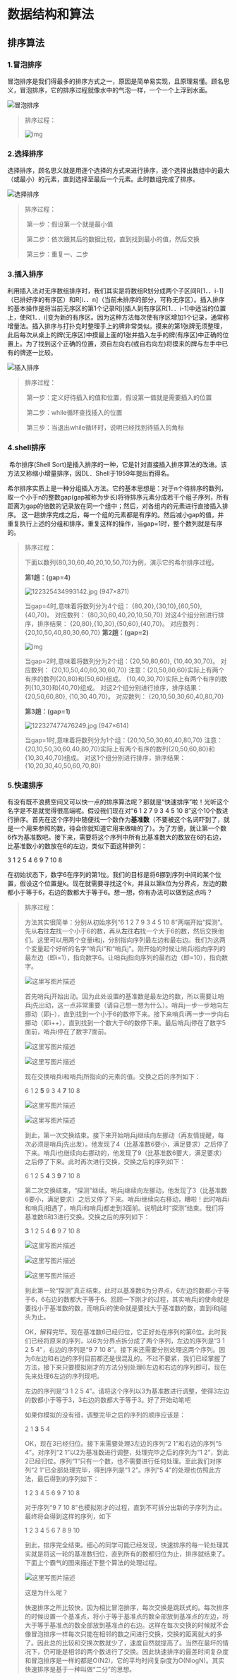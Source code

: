 # 数据结构和算法
## 排序算法

### 1.冒泡排序

​		冒泡排序是我们得最多的排序方式之一，原因是简单易实现，且原理易懂。顾名思义，冒泡排序，它的排序过程就像水中的气泡一样，一个一个上浮到水面。

![冒泡排序](C:\Users\migj\Desktop\冒泡排序.gif)

>排序过程：
>
>![img](https://img2018.cnblogs.com/blog/1084627/201901/1084627-20190108101356028-1670962340.png)

### 2.选择排序

​		选择排序，顾名思义就是用逐个选择的方式来进行排序，逐个选择出数组中的最大（或最小）的元素，直到选择至最后一个元素。此时数组完成了排序。

![选择排序](C:\Users\migj\Desktop\选择排序.gif)

>排序过程：
>
>​	第一步：假设第一个就是最小值
>
>​	第二步：依次跟其后的数据比较，直到找到最小的值，然后交换
>
>​	第三步：重复一、二步

### 3.插入排序

​		利用插入法对无序数组排序时，我们其实是将数组R划分成两个子区间R[1．．i-1]（已排好序的有序区）和R[i．．n]（当前未排序的部分，可称无序区）。插入排序的基本操作是将当前无序区的第1个记录R[i]插人到有序区R[1．．i-1]中适当的位置上，使R[1．．i]变为新的有序区。因为这种方法每次使有序区增加1个记录，通常称增量法。
​		插入排序与打扑克时整理手上的牌非常类似。摸来的第1张牌无须整理，此后每次从桌上的牌(无序区)中摸最上面的1张并插入左手的牌(有序区)中正确的位置上。为了找到这个正确的位置，须自左向右(或自右向左)将摸来的牌与左手中已有的牌逐一比较。

![插入排序](C:\Users\migj\Desktop\插入排序.gif)

>排序过程：
>
>​	第一步：定义好待插入的值和位置，假设第一值就是需要插入的位置
>
>​	第二步：while循环查找插入的位置
>
>​	第三步：当退出while循环时，说明已经找到待插入的角标

### 4.shell排序

​		希尔排序(Shell Sort)是插入排序的一种，它是针对直接插入排序算法的改进。该方法又称缩小增量排序，因DL．Shell于1959年提出而得名。

​		希尔排序实质上是一种分组插入方法。它的基本思想是：对于n个待排序的数列，取一个小于n的整数gap(gap被称为步长)将待排序元素分成若干个组子序列，所有距离为gap的倍数的记录放在同一个组中；然后，对各组内的元素进行直接插入排序。 这一趟排序完成之后，每一个组的元素都是有序的。然后减小gap的值，并重复执行上述的分组和排序。重复这样的操作，当gap=1时，整个数列就是有序的。

>排序过程：
>
>下面以数列{80,30,60,40,20,10,50,70}为例，演示它的希尔排序过程。
>
>**第1趟：(gap=4)**
>
>![122325434993142.jpg (947×871)](https://images0.cnblogs.com/i/497634/201403/122325434993142.jpg)
>
>当gap=4时,意味着将数列分为4个组： {80,20},{30,10},{60,50},{40,70}。 对应数列： {80,30,60,40,20,10,50,70}
>对这4个组分别进行排序，排序结果： {20,80},{10,30},{50,60},{40,70}。 对应数列： {20,10,50,40,80,30,60,70}
>**第2趟：(gap=2)**
>
>![img](https://images0.cnblogs.com/i/497634/201403/122326119003263.jpg)
>
>当gap=2时,意味着将数列分为2个组：{20,50,80,60}, {10,40,30,70}。 对应数列： {20,10,50,40,80,30,60,70}
>注意：{20,50,80,60}实际上有两个有序的数列{20,80}和{50,60}组成。
>          {10,40,30,70}实际上有两个有序的数列{10,30}和{40,70}组成。
>对这2个组分别进行排序，排序结果：{20,50,60,80}, {10,30,40,70}。 对应数列： {20,10,50,30,60,40,80,70}
>
>**第3趟：(gap=1)**
>
>![122327477476249.jpg (947×614)](https://images0.cnblogs.com/i/497634/201403/122327477476249.jpg)
>
>当gap=1时,意味着将数列分为1个组：{20,10,50,30,60,40,80,70}
>注意：{20,10,50,30,60,40,80,70}实际上有两个有序的数列{20,50,60,80}和{10,30,40,70}组成。
>对这1个组分别进行排序，排序结果：{10,20,30,40,50,60,70,80}

### 5.快速排序

​		有没有既不浪费空间又可以快一点的排序算法呢？那就是“快速排序”啦！光听这个名字是不是就觉得很高端呢。假设我们现在对“6 1 2 7 9 3 4 5 10 8”这个10个数进行排序。首先在这个序列中随便找一个数作为**基准数**（不要被这个名词吓到了，就是一个用来参照的数，待会你就知道它用来做啥的了）。为了方便，就让第一个数6作为基准数吧。接下来，需要将这个序列中所有比基准数大的数放在6的右边，比基准数小的数放在6的左边，类似下面这种排列：

3 1 2 5 4 6 9 7 10 8

在初始状态下，数字6在序列的第1位。我们的目标是将6挪到序列中间的某个位置，假设这个位置是k。现在就需要寻找这个k，并且以第k位为分界点，左边的数都小于等于6，右边的数都大于等于6。想一想，你有办法可以做到这点吗？

>排序过程：
>
>方法其实很简单：分别从初始序列“6 1 2 7 9 3 4 5 10 8”两端开始“探测”。先从**右**往**左**找一个小于6的数，再从**左**往**右**找一个大于6的数，然后交换他们。这里可以用两个变量i和j，分别指向序列最左边和最右边。我们为这两个变量起个好听的名字“哨兵i”和“哨兵j”。刚开始的时候让哨兵i指向序列的最左边（即i=1），指向数字6。让哨兵j指向序列的最右边（即=10），指向数字。
>
>![这里写图片描述](https://img-blog.csdn.net/20150810105856630)
>
>首先哨兵j开始出动。因为此处设置的基准数是最左边的数，所以需要让哨兵j先出动，这一点非常重要（请自己想一想为什么）。哨兵j一步一步地向左挪动（即j–），直到找到一个小于6的数停下来。接下来哨兵i再一步一步向右挪动（即i++），直到找到一个数大于6的数停下来。最后哨兵j停在了数字5面前，哨兵i停在了数字7面前。
>
>![这里写图片描述](https://img-blog.csdn.net/20150810105908580)
>
>![这里写图片描述](https://img-blog.csdn.net/20150810105918502)
>
>现在交换哨兵i和哨兵j所指向的元素的值。交换之后的序列如下：
>
>6 1 2 **5** 9 3 4 **7** 10 8
>
>![这里写图片描述](https://img-blog.csdn.net/20150810105928634)
>
>![这里写图片描述](https://img-blog.csdn.net/20150810105938122)
>
>到此，第一次交换结束。接下来开始哨兵j继续向左挪动（再友情提醒，每次必须是哨兵j先出发）。他发现了4（比基准数6要小，满足要求）之后停了下来。哨兵i也继续向右挪动的，他发现了9（比基准数6要大，满足要求）之后停了下来。此时再次进行交换，交换之后的序列如下：
>
>6 1 2 5 **4** 3 **9** 7 10 8
>
>第二次交换结束，“探测”继续。哨兵j继续向左挪动，他发现了3（比基准数6要小，满足要求）之后又停了下来。哨兵i继续向右移动，糟啦！此时哨兵i和哨兵j相遇了，哨兵i和哨兵j都走到3面前。说明此时“探测”结束。我们将基准数6和3进行交换。交换之后的序列如下：
>
>**3** 1 2 5 4 **6** 9 7 10 8
>
>![这里写图片描述](https://img-blog.csdn.net/20150810105949306)
>
>![这里写图片描述](https://img-blog.csdn.net/20150810110000025)
>
>![这里写图片描述](https://img-blog.csdn.net/20150810110009599)
>
>到此第一轮“探测”真正结束。此时以基准数6为分界点，6左边的数都小于等于6，6右边的数都大于等于6。回顾一下刚才的过程，其实哨兵j的使命就是要找小于基准数的数，而哨兵i的使命就是要找大于基准数的数，直到i和j碰头为止。
>
>OK，解释完毕。现在基准数6已经归位，它正好处在序列的第6位。此时我们已经将原来的序列，以6为分界点拆分成了两个序列，左边的序列是“3 1 2 5 4”，右边的序列是“9 7 10 8”。接下来还需要分别处理这两个序列。因为6左边和右边的序列目前都还是很混乱的。不过不要紧，我们已经掌握了方法，接下来只要模拟刚才的方法分别处理6左边和右边的序列即可。现在先来处理6左边的序列现吧。
>
>左边的序列是“3 1 2 5 4”。请将这个序列以3为基准数进行调整，使得3左边的数都小于等于3，3右边的数都大于等于3。好了开始动笔吧
>
>如果你模拟的没有错，调整完毕之后的序列的顺序应该是：
>
>2 1 **3** 5 4
>
>OK，现在3已经归位。接下来需要处理3左边的序列“2 1”和右边的序列“5 4”。对序列“2 1”以2为基准数进行调整，处理完毕之后的序列为“1 2”，到此2已经归位。序列“1”只有一个数，也不需要进行任何处理。至此我们对序列“2 1”已全部处理完毕，得到序列是“1 2”。序列“5 4”的处理也仿照此方法，最后得到的序列如下：
>
>1 2 3 4 5 6 9 7 10 8
>
>对于序列“9 7 10 8”也模拟刚才的过程，直到不可拆分出新的子序列为止。最终将会得到这样的序列，如下
>
>1 2 3 4 5 6 7 8 9 10
>
>到此，排序完全结束。细心的同学可能已经发现，快速排序的每一轮处理其实就是将这一轮的基准数归位，直到所有的数都归位为止，排序就结束了。下面上个霸气的图来描述下整个算法的处理过程。
>
>![这里写图片描述](https://img-blog.csdn.net/20150810110155861)
>
>这是为什么呢？
>
>快速排序之所比较快，因为相比冒泡排序，每次交换是跳跃式的。每次排序的时候设置一个基准点，将小于等于基准点的数全部放到基准点的左边，将大于等于基准点的数全部放到基准点的右边。这样在每次交换的时候就不会像冒泡排序一样每次只能在相邻的数之间进行交换，交换的距离就大的多了。因此总的比较和交换次数就少了，速度自然就提高了。当然在最坏的情况下，仍可能是相邻的两个数进行了交换。因此快速排序的最差时间复杂度和冒泡排序是一样的都是O(N2)，它的平均时间复杂度为O(NlogN)。其实快速排序是基于一种叫做“二分”的思想。



